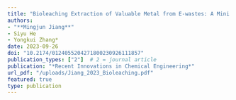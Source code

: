 ```yaml
---
title: "Bioleaching Extraction of Valuable Metal from E-wastes: A Mini Review"
authors:
- "**Mingjun Jiang**"
- Siyu He
- Yongkui Zhang*
date: 2023-09-26
doi: "10.2174/0124055204271800230926111857"
publication_types: ["2"]  # 2 = journal article
publication: "*Recent Innovations in Chemical Engineering*"
url_pdf: "/uploads/Jiang_2023_Bioleaching.pdf"
featured: true
type: publication
---
```

